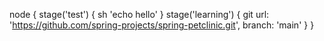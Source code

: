 node {
    stage('test') {
        sh 'echo hello'
    }
    stage('learning') {
        git url: 'https://github.com/spring-projects/spring-petclinic.git',
            branch: 'main'
    }
}
